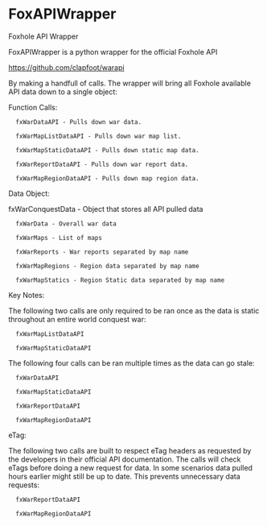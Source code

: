 # FoxAPIWrapper
Foxhole API Wrapper

FoxAPIWrapper is a python wrapper for the official Foxhole API

https://github.com/clapfoot/warapi

By making a handfull of calls. The wrapper will bring all Foxhole available API data down to a single object:

Function Calls:

      fxWarDataAPI - Pulls down war data.
      
      fxWarMapListDataAPI - Pulls down war map list.
      
      fxWarMapStaticDataAPI - Pulls down static map data.
      
      fxWarReportDataAPI - Pulls down war report data.
      
      fxWarMapRegionDataAPI - Pulls down map region data.

Data Object:

fxWarConquestData - Object that stores all API pulled data

      fxWarData - Overall war data
      
      fxWarMaps - List of maps
      
      fxWarReports - War reports separated by map name
      
      fxWarMapRegions - Region data separated by map name
      
      fxWarMapStatics - Region Static data separated by map name

Key Notes:

The following two calls are only required to be ran once as the data is static throughout an entire world conquest war:

      fxWarMapListDataAPI
      
      fxWarMapStaticDataAPI

The following four calls can be ran multiple times as the data can go stale:

      fxWarDataAPI
      
      fxWarMapStaticDataAPI

      fxWarReportDataAPI

      fxWarMapRegionDataAPI


eTag:

The following two calls are built to respect eTag headers as requested by the developers in their official API documentation. The calls will check eTags before doing a new request for data. In some scenarios data pulled hours earlier might still be up to date. This prevents unnecessary data requests:

      fxWarReportDataAPI
      
      fxWarMapRegionDataAPI

